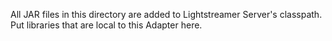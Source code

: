 All JAR files in this directory are added to Lightstreamer Server's classpath. Put libraries that are local to this Adapter here.
